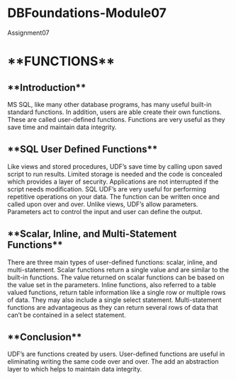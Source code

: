 # DBFoundations-Module07
Assignment07

<h1>**FUNCTIONS**</h1>

<h2>**Introduction**</h2>

MS SQL, like many other database programs, has many useful built-in standard functions. In addition, users are able create their own functions.  These are called user-defined functions. Functions are very useful as they save time and maintain data integrity.

<h2>**SQL User Defined Functions**</h2>

Like views and stored procedures, UDF’s save time by calling upon saved script to run results. Limited storage is needed and the code is concealed which provides a layer of security. Applications are not interrupted if the script needs modification. SQL UDF’s are very useful for performing repetitive operations on your data. The function can be written once and called upon over and over. Unlike views, UDF’s allow parameters. Parameters act to control the input and user can define the output.

<h2>**Scalar, Inline, and Multi-Statement Functions**</h2>

There are three main types of user-defined functions: scalar, inline, and multi-statement. Scalar functions return a single value and are similar to the built-in functions. The value returned on scalar functions can be based on the value set in the parameters. Inline functions, also referred to a table valued functions, return table information like a single row or multiple rows of data. They may also include a single select statement. Multi-statement functions are advantageous as they can return several rows of data that can’t be contained in a select statement.

<h2>**Conclusion**</h2>
UDF’s are functions created by users. User-defined functions are useful in eliminating writing the same code over and over. The add an abstraction layer to which helps to maintain data integrity. 
